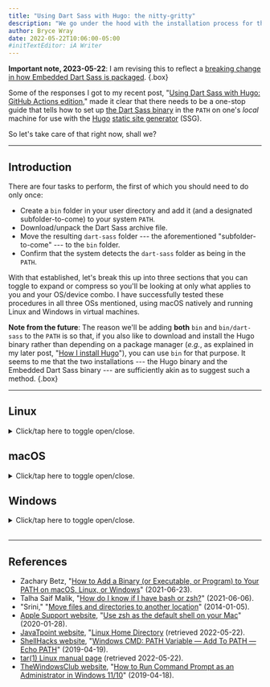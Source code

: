 ```yaml
---
title: "Using Dart Sass with Hugo: the nitty-gritty"
description: "We go under the hood with the installation process for the Dart Sass binary."
author: Bryce Wray
date: 2022-05-22T10:06:00-05:00
#initTextEditor: iA Writer
---
```


**Important note, 2023-05-22**: I am revising this to reflect a [breaking change in how Embedded Dart Sass is packaged](https://sass-lang.com/blog/rfc-embedded-protocol-2).
{.box}

Some of the responses I got to my recent post, "[Using Dart Sass with Hugo: GitHub Actions edition](/posts/2022/05/using-dart-sass-hugo-github-actions-edition/)," made it clear that there needs to be a one-stop guide that tells how to set up [the Dart Sass binary](https://github.com/sass/dart-sass) in the `PATH` on one's *local* machine for use with the [Hugo](https://gohugo.io) [static site generator](https://jamstack.org/generators) (SSG).

So let's take care of that right now, shall we?

---

## Introduction

There are four tasks to perform, the first of which you should need to do only once:

- Create a `bin` folder in your user directory and add it (and a designated subfolder-to-come) to your system `PATH`.
- Download/unpack the Dart Sass archive file.
- Move the resulting `dart-sass` folder --- the aforementioned "subfolder-to-come" --- to the `bin` folder.
- Confirm that the system detects the `dart-sass` folder as being in the `PATH`.

With that established, let's break this up into three sections that you can toggle to expand or compress so you'll be looking at only what applies to you and your OS/device combo. I have successfully tested these procedures in all three OSs mentioned, using macOS natively and running Linux and Windows in virtual machines.

**Note from the future**: The reason we'll be adding **both** `bin` and `bin/dart-sass` to the `PATH` is so that, if you also like to download and install the Hugo binary rather than depending on a package manager (*e.g.*, as explained in my later post, "[How I install Hugo](/posts/2022/10/how-i-install-hugo/)"), you can use `bin` for that purpose. It seems to me that the two installations --- the Hugo binary and the Embedded Dart Sass binary --- are sufficiently akin as to suggest such a method.
{.box}

---

## Linux

<details><summary>Click/tap here to toggle open/close.</summary>

Throughout these instructions, we will pretend that your user name is `JohnDoe`. Thus, your user directory (`{$HOME}`) will be `/home/JohnDoe/`.

### Add a folder and subfolder to your `PATH`

1. Create `/home/JohnDoe/bin/` if it doesn't already exist. This `bin` folder will be the **target folder** where you'll store the contents of the Dart Sass archive file you'll be getting shortly.
2. Determine which shell your setup is using, `bash` or `zsh`:
{{< highlight bash "linenos=false" >}}
echo $0
{{< /highlight >}}
This will return either `bash` or `zsh`.

3. Use your preferred terminal-level text editor to open the appropriate file --- either `/home/JohnDoe/.bashrc` or `/home/JohnDoe/.zshrc` --- and add the following lines:
{{< highlight bash "linenos=false" >}}
export PATH="$HOME/bin:$PATH"
export PATH="$HOME/bin/dart-sass:$PATH"
{{< /highlight >}}

4. Restart the terminal app, and check that `PATH` now includes your entries:
{{< highlight bash "linenos=false" >}}
echo $PATH
{{< /highlight >}}

### Get the archive file

1. Navigate to your *default* downloads destination, `/home/JohnDoe/Downloads/`.

2. To get the latest version of Dart Sass, go to its [GitHub releases page](https://github.com/sass/dart-sass/releases) and download the corresponding `tar.gz` archive file for your particular system architecture:
	- x64 (`linux-x64`)
	- 64-bit ARM (`linux-arm64`)
	- IA-32 (`linux-ia32`)
	- 32-bit ARM (`linux-arm`)

3. To unpack the `.tar.gz` archive file to retrieve its contents, enter `tar -xf ` followed by the name of the `.tar.gz` file. (As an alternative, depending on your particular Linux distribution and windows manager, you **may** also be able to use a GUI to perform this operation.) This will result in a `dart-sass` folder, the contents of which will depend on which `tar.gz` archive file you chose.

### Move the `dart-sass` folder to `bin`

**Note**: If you've done this before and *already* have a `dart-sass` folder within `bin`, you **do** want to delete the existing one in favor of what you'll be moving below.
{.box}

Enter the following in your terminal app:

```bash
mv $HOME/Downloads/dart-sass $HOME/bin/dart-sass
```

### Confirm `dart-sass` is in the `PATH`

Finally, to confirm that the `dart-sass` folder and its contents are in the `PATH`, enter the following in your terminal app:

```plaintext
sass --version
```
This will run the `sass` shell script included in the `dart-sass` folder. The result **should** look something like this example from Embedded Dart Sass v.1.62.1:

```bash
1.62.1
```

If you get any other kind of response, it means the `dart-sass` folder **isn't** in the `PATH`, after all, so you'll have to go back through the procedure and figure out what you missed.

---

And that's it. I hope this has spared you some searching. If you encounter errors in any of the above information, please [let me know](/contact/) so I can fix it ASAP!

**Reminder**: In a worst-case scenario in which you can't get this to work no matter what you do, there's always the option of using the Node.js Sass package, instead, as I described in the [original article in this series](/posts/2022/03/using-dart-sass-hugo/). It's not quite as elegant for Hugo's purposes, and it definitely is slower than using the Dart Sass binary, but it works.
{.box}

</details>

## macOS

<details><summary>Click/tap here to toggle open/close.</summary>

Throughout these instructions, we will pretend that your user name is `JohnDoe`. Thus, your user directory (`{$HOME}`) will be `/Users/JohnDoe/`.

### Add a folder and subfolder to your `PATH`

1. Create `/Users/JohnDoe/bin/` if it doesn't already exist. This `bin` folder will be the **target folder** where you'll store the contents of the Dart Sass archive file you'll be getting shortly.
2. Determine which shell your setup is using, `bash` or `zsh`:
{{< highlight bash "linenos=false" >}}
echo $0
{{< /highlight >}}
This will return either `bash` or `zsh`.

3. Use your preferred terminal-level text editor to open the appropriate file --- either `/Users/JohnDoe/.bashrc` or `/Users/JohnDoe/.zshrc` --- and add the following lines:
{{< highlight bash "linenos=false" >}}
export PATH="$HOME/bin:$PATH"
export PATH="$HOME/bin/dart-sass:$PATH"
{{< /highlight >}}

4. Restart the terminal app, and check that `PATH` now includes your entries:
{{< highlight bash "linenos=false" >}}
echo $PATH
{{< /highlight >}}

### Get the archive file

1. Navigate to your *default* downloads destination, `/Users/JohnDoe/Downloads/`.

2. To get the latest version of Dart Sass, go to its [GitHub releases page](https://github.com/sass/dart-sass/releases) and download the corresponding `tar.gz` archive file for your particular system architecture:
	- Apple Silicon (`macos-arm64`)
	- Intel (`macos-x64`)

3. To unpack the `.tar.gz` archive file to retrieve its contents, enter `tar -xf ` followed by the name of the `.tar.gz` file. (As an alternative, you can double-click the `.tar.gz` file in the Finder.)\
The resulting contents should be as shown inside your downloads folder:
{{< highlight plaintext "linenos=false" >}}
dart-sass
└─ sass
└─ src
		└─ dart
		└─ LICENSE
		└─ sass.snapshot
{{< /highlight >}}
Even though it lacks an extension, `dart-sass/sass` is a shell script that works with the actual binary, `dart-sass/src/dart`.

### Move the `dart-sass` folder to `bin`

**Note**: If you've done this before and *already* have a `dart-sass` folder within `bin`, you **do** want to delete the existing one in favor of what you'll be moving below.
{.box}

Enter the following in your terminal app:

```bash
mv $HOME/Downloads/dart-sass $HOME/bin/dart-sass
```

### Confirm `dart-sass` is in the `PATH`

Finally, to confirm that the `dart-sass` folder and its contents are in the `PATH`, enter the following in your terminal app:

```plaintext
sass --version
```
This will run the `sass` shell script included in the `dart-sass` folder. The result **should** look something like this example from Embedded Dart Sass v.1.62.1:

```bash
1.62.1
```

If you get any other kind of response, it means the `dart-sass` folder **isn't** in the `PATH`, after all, so you'll have to go back through the procedure and figure out what you missed.

---

And that's it. I hope this has spared you some searching. If you encounter errors in any of the above information, please [let me know](/contact/) so I can fix it ASAP!

**Reminder**: In a worst-case scenario in which you can't get this to work no matter what you do, there's always the option of using the Node.js Sass package, instead, as I described in the [original article in this series](/posts/2022/03/using-dart-sass-hugo/). It's not quite as elegant for Hugo's purposes, and it definitely is slower than using the Embedded Dart Sass binary, but it works.
{.box}

</details>

## Windows

<details><summary>Click/tap here to toggle open/close.</summary>

Throughout these instructions, we will pretend that your user name is `JohnDoe`. Thus, your user directory will be `C:\Users\JohnDoe\`.

### Add a folder and subfolder to your `PATH`

<strong class="red">IMPORTANT</strong>: Because Windows truncates `PATH` to 1,024 characters, **first** open Command Prompt and make a text backup of `PATH`:\
   `echo %PATH% > C:\path-backup.txt`\
If you need to restore the `PATH` later, enter:\
   `set %PATH%=>C:\path-backup.txt`
{.box}

1. Create `C:\Users\JohnDoe\bin\` if it doesn't already exist. This `bin` folder will be the **target folder** where you'll store the contents of the Embedded Dart Sass archive file you'll be getting shortly.
2. In the Windows Taskbar search box, search for `cmd`.
3. Select the **Command Prompt** result and click the **Run as administrator** option.
4. In Command Prompt, enter:
{{< highlight powershell "linenos=false" >}}
setx PATH "C:\Users\JohnDoe\bin;%PATH%"
{{< /highlight >}}
5. Close Command Prompt.
6. Repeat steps 2--3 to reload Command Prompt with **Run as administrator** again.
7. In Command Prompt, enter:
{{< highlight powershell "linenos=false" >}}
setx PATH "C:\Users\JohnDoe\bin\dart-sass;%PATH%"
{{< /highlight >}}
8. Repeat step 2--3 to reload Command Prompt (with or without **Run as administrator** this time) and check the `PATH` to confirm your new entries are there:
{{< highlight powershell "linenos=false" >}}
echo %PATH%
{{< /highlight >}}

### Get the archive file

1. Navigate to your *default* downloads destination, `C:\Users\JohnDoe\Downloads\`.

2. To get the latest version of Dart Sass, go to its [GitHub releases page](https://github.com/sass/dart-sass/releases) and download the corresponding `tar.gz` archive file for your particular system architecture:
	- x64 (`windows-x64`)
	- IA-32 (`windows-ia32`)
3. In the Windows Taskbar search box, search for `cmd`.
4. Open `Command Prompt` (with or without `Run as administrator`).
5. In Command Prompt, enter `tar -xf ` followed by the name of the `.tar.gz` file.\
The resulting contents should be as shown (inside the regular downloads folder):
{{< highlight plaintext "linenos=false" >}}
dart-sass
└─ sass.bat
└─ src
		└─ dart.exe
		└─ LICENSE
		└─ sass.snapshot
{{< /highlight >}}
The `dart-sass\sass.bat` batch file works with the actual binary, `dart-sass\src\dart.exe`.

### Move the `dart-sass` folder to `bin`

**Note**: If you've done this before and *already* have a `dart-sass` folder within `bin`, you **do** want to delete the existing one in favor of what you'll be moving below.
{.box}

Enter the following in Command Prompt:

```powershell
move C:\Users\JohnDoe\Downloads\dart-sass C:\Users\JohnDoe\bin\dart-sass
```

### Confirm `dart-sass` is in the `PATH`

Finally, to confirm that the `dart-sass` folder and its contents are in the `PATH`, enter the following in Command Prompt:

```plaintext
sass --version
```
This will run the `sass.bat` batch file included in the `sass_embedded` folder. The result **should** look something like this example from Dart Sass v.1.62.1:

```bash
1.62.1
```

If you get any other kind of response, it means the `dart-sass` folder **isn't** in the `PATH`, after all, so you'll have to go back through the procedure and figure out what you missed.

And that's it. I hope this has spared you some searching. If you encounter errors in any of the above information, please [let me know](/contact/) so I can fix it ASAP!

**Reminder**: In a worst-case scenario in which you can't get this to work no matter what you do, there's always the option of using the Node.js Sass package, instead, as I described in the [original article in this series](/posts/2022/03/using-dart-sass-hugo/). It's not quite as elegant for Hugo's purposes, and it definitely is slower than using the Embedded Dart Sass binary, but it works.
{.box}

</details>
&nbsp;

---

## References

- Zachary Betz, "[How to Add a Binary (or Executable, or Program) to Your PATH on macOS, Linux, or Windows](https://zwbetz.com/how-to-add-a-binary-to-your-path-on-macos-linux-windows/)" (<span class="nobrk">2021-06-23</span>).
- Talha Saif Malik, "[How do I know if I have bash or zsh?](https://linuxhint.com/know-bash-or-zsh/)" (<span class="nobrk">2021-06-06</span>).
- "Srini," "[Move files and directories to another location](https://www.windows-commandline.com/move-files-directories/)" (<span class="nobrk">2014-01-05</span>).
- [Apple Support website](https://support.apple.com), "[Use zsh as the default shell on your Mac](https://support.apple.com/en-us/HT208050)" (<span class="nobrk">2020-01-28</span>).
- [JavaTpoint website](https://www.javatpoint.com), "[Linux Home Directory](https://www.javatpoint.com/linux-home-directory) (retrieved <span class="nobrk">2022-05-22</span>).
- [ShellHacks website](https://www.shellhacks.com/), "[Windows CMD: PATH Variable — Add To PATH — Echo PATH](https://www.shellhacks.com/windows-cmd-path-variable-add-to-path-echo-path/)" (<span class="nobrk">2019-04-19</span>).
- [tar(1) Linux manual page](https://man7.org/linux/man-pages/man1/tar.1.html) (retrieved <span class="nobrk">2022-05-22</span>).
- [TheWindowsClub website](https://www.thewindowsclub.com/), "[How to Run Command Prompt as an Administrator in Windows 11/10](https://www.thewindowsclub.com/how-to-run-command-prompt-as-an-administrator)" (<span class="nobrk">2019-04-18</span>).
